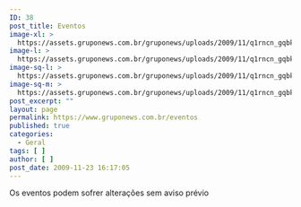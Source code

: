 ```yaml
---
ID: 38
post_title: Eventos
image-xl: >
  https://assets.gruponews.com.br/gruponews/uploads/2009/11/q1rncn_gqbk-cody-aulidge-1920x1080.jpg
image-l: >
  https://assets.gruponews.com.br/gruponews/uploads/2009/11/q1rncn_gqbk-cody-aulidge-1280x720.jpg
image-sq-l: >
  https://assets.gruponews.com.br/gruponews/uploads/2009/11/q1rncn_gqbk-cody-aulidge-1280x1280.jpg
image-sq-m: >
  https://assets.gruponews.com.br/gruponews/uploads/2009/11/q1rncn_gqbk-cody-aulidge-720x720.jpg
post_excerpt: ""
layout: page
permalink: https://www.gruponews.com.br/eventos
published: true
categories:
  - Geral
tags: [ ]
author: [ ]
post_date: 2009-11-23 16:17:05
---
```

Os eventos podem sofrer alterações sem aviso prévio